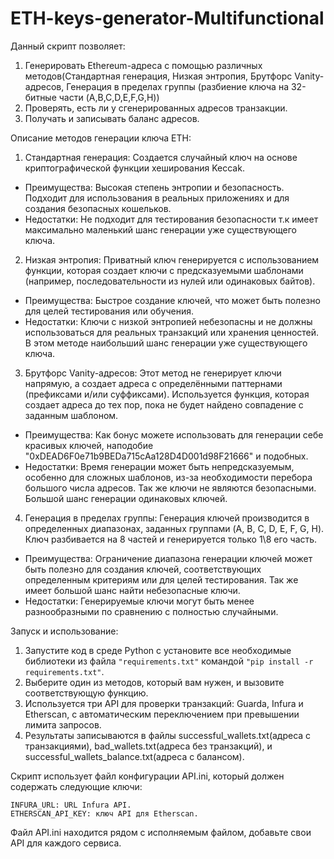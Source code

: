 # ETH-keys-generator-Multifunctional
Данный скрипт позволяет:
1. Генерировать Ethereum-адреса с помощью различных методов(Стандартная генерация, Низкая энтропия, Брутфорс Vanity-адресов, Генерация в пределах группы (разбиение ключа на 32-битные части (A,B,C,D,E,F,G,H))
2. Проверять, есть ли у сгенерированных адресов транзакции.
3. Получать и записывать баланс адресов.

Описание методов генерации ключа ETH:
1. Стандартная генерация:
Создается случайный ключ на основе криптографической функции хеширования Keccak.
- Преимущества:
Высокая степень энтропии и безопасность.
Подходит для использования в реальных приложениях и для создания безопасных кошельков.
- Недостатки:
Не подходит для тестирования безопасности т.к имеет максимально маленький шанс генерации уже существующего ключа.

2. Низкая энтропия:
Приватный ключ генерируется с использованием функции, которая создает ключи с предсказуемыми шаблонами (например, последовательности из нулей или одинаковых байтов).
- Преимущества:
Быстрое создание ключей, что может быть полезно для целей тестирования или обучения.
- Недостатки:
Ключи с низкой энтропией небезопасны и не должны использоваться для реальных транзакций или хранения ценностей. В этом методе наибольший шанс генерации уже существующего ключа.

3. Брутфорс Vanity-адресов:
Этот метод не генерирует ключи напрямую, а создает адреса с определёнными паттернами (префиксами и/или суффиксами). Используется функция, которая создает адреса до тех пор, пока не будет найдено совпадение с заданным шаблоном. 
- Преимущества:
Как бонус можете использовать для генерации себе красивых ключей, наподобие "0xDEAD6F0e71b9BEDa715cAa128D4D001d98F21666" и подобных.
- Недостатки:
Время генерации может быть непредсказуемым, особенно для сложных шаблонов, из-за необходимости перебора большого числа адресов. Так же ключи не являются безопасными. Большой шанс генерации одинаковых ключей. 

4. Генерация в пределах группы:
Генерация ключей производится в определенных диапазонах, заданных группами (A, B, C, D, E, F, G, H). Ключ разбивается на 8 частей и генерируется только 1\8 его часть.
- Преимущества:
Ограничение диапазона генерации ключей может быть полезно для создания ключей, соответствующих определенным критериям или для целей тестирования. Так же имеет большой шанс найти небезопасные ключи.
- Недостатки:
Генерируемые ключи могут быть менее разнообразными по сравнению с полностью случайными.

Запуск и использование:
1. Запустите код в среде Python с установите все необходимые библиотеки из файла ```"requirements.txt"``` командой ```"pip install -r requirements.txt"```.
2. Выберите один из методов, который вам нужен, и вызовите соответствующую функцию.
3. Используется три API для проверки транзакций: Guarda, Infura и Etherscan, с автоматическим переключением при превышении лимита запросов.
4. Результаты записываются в файлы successful_wallets.txt(адреса с транзакциями), bad_wallets.txt(адреса без транзакций), и successful_wallets_balance.txt(адреса с балансом).

Скрипт использует файл конфигурации API.ini, который должен содержать следующие ключи:
```
INFURA_URL: URL Infura API.
ETHERSCAN_API_KEY: ключ API для Etherscan.
```
Файл API.ini находится рядом с исполняемым файлом, добавьте свои API для каждого сервиса. 



